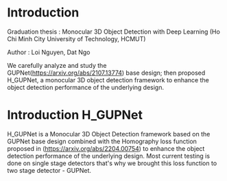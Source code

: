# Introduction 
Graduation thesis : Monocular 3D Object Detection with Deep Learning  (Ho Chi Minh City University of Technology, HCMUT)

Author : Loi Nguyen, Dat Ngo

We carefully analyze and study the GUPNet(https://arxiv.org/abs/2107.13774) base design; then proposed H_GUPNet, a monocular 3D object detection framework to enhance the object detection performance of the underlying design.

# Introduction  H_GUPNet

H_GUPNet is a Monocular 3D Object Detection framework based on the GUPNet base design combined with the Homography loss function proposed in (https://arxiv.org/abs/2204.00754) to enhance the object detection performance of the underlying design. Most current testing is done on single stage detectors that's why we brought this loss function to two stage detector - GUPNet.
